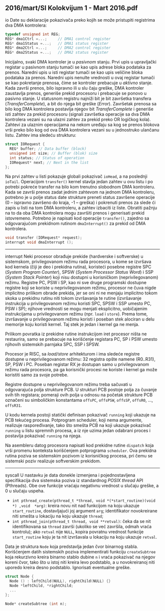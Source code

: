 2016/mart/SI Kolokvijum 1 - Mart 2016.pdf
--------------------------------------------------------------------------------
io
Date su deklaracije pokazivača preko kojih se može pristupiti registrima dva DMA kontrolera:
```cpp
typedef unsigned int REG;
REG* dma1Ctrl =...;     // DMA1 control register
REG* dma1Status =...;   // DMA1 status register
REG* dma2Ctrl =...;     // DMA2 control register
REG* dma2Status =...;   // DMA2 status register
```
Inicijalno,  svaki  DMA  kontroler  je  u *pasivnom*  stanju.  Prvi  upis  u  upravljački  registar  u
pasivnom  stanju  tumači  se  kao  upis  adrese  bloka  podataka  za  prenos.  Naredni  upis  u  isti
registar tumači se kao upis veličine bloka podataka za prenos. Naredni upis nenulte vrednosti
u ovaj registar tumači se kao pokretanje prenosa, čime se kontroler prebacuje u *aktivno* stanje.
Kada  završi  prenos,  bilo  ispravno  ili  u  slu
čaju  greške,  DMA  kontroler  zaustavlja  prenos,
generiše prekid procesoru i prebacuje se ponovo u pasivno stanje. U statusnom registru najniži
bit je bit završetka transfera (*TransferComplete*), a bit do njega bit greške (*Error*). Završetak
prenosa  sa  bilo  kog  DMA  kontrolera  postavlja  njegov  bit *TransferComplete*  i  generiše  isti
zahtev  za  prekid  procesoru  (signali  završetka  operacije  sa  dva  DMA  kontrolera vezani su na
ulazni zahtev za prekid preko OR logičkog kola).
Zahtevi  za  ulaznim  operacijama  na  nekom  uređaju  sa  kog  se  prenos  blokova  vrši  preko  bilo
kog  od  ova  DMA  kontrolera  vezani  su  u  jednostruko  ulančanu  listu.  Zahtev  ima  sledeću
strukturu:
```cpp
struct IORequest {
  REG* buffer; // Data buffer (block)
  unsigned int size; // Buffer (blok) size
  int status; // Status of operation
  IORequest* next; // Next in the list
};
```
Na prvi zahtev u listi pokazuje globali pokazivač `ioHead`, a na poslednji `ioTail`. Operacijom
`transfer()` kernel stavlja jedan zahtev u ovu listu i po potrebi pokreće transfer na bilo kom
trenutno  slobodnom  DMA  kontroleru.  Kada  se  završi  prenos  zadat  jednim  zahtevom  na
jednom  DMA  kontroleru,  potrebno  je  u  polje status  date  strukture  preneti  status  završene
operacije  (0  –  ispravno  završeno  do  kraja,  -1  –  greška)  i  pokrenuti  prenos  za  slede
ći  zapis  u
listi  na  tom  DMA  kontroleru,  a  zahtev  izbaciti  iz  liste.  Obratiti  pažnju  na  to  da  oba  DMA
kontrolera mogu završiti prenos i generisati prekid istovremeno.
Potrebno  je  napisati  kod  operacije `transfer()`,  zajedno  sa  odgovarajućom  prekidnom
rutinom `dmaInterrupt()` za prekid od DMA kontrolera.
```cpp
void transfer (IORequest* request);
interrupt void dmaInterrupt ();
```

--------------------------------------------------------------------------------
interrupt
Neki  procesor  obrađuje  prekide  (hardverske  i  softverske)  u  sistemskom,  privilegovanom
režimu rada procesora, u kome se izvršava kod kernela (čiji je deo i prekidna rutina), koristeći
posebne  registre  SPC  (*System Program Counter*),  SPSW  (*System Processor Status Word*)  i
SSP  (*System Stack Pointer*)  koji  nisu  dostupni  u  korisničkom  (neprivilegovanom)  režimu.
Registre  PC,  PSW  i  SP,  kao  ni  sve  druge  programski dostupne  registre  koji  se  koriste  u
neprivilegovanom  režimu,  procesor  ne čuva  nigde  implicitno  prilikom  obrade  prekida,  jer  se
oni  ni  ne  menjaju  implicitno  tokom  skoka  u  prekidnu  rutinu  niti  tokom  izvršavanja  te  rutine
(izvršavanje instrukcija u privilegovanom režimu koristi SPC, SPSW i SSP umesto PC, PSW
i   SP);   njihove   vrednosti   se   mogu   menjati   eksplicitno,   uobičajenim   instrukcijama   u
privilegovanom  režimu  (npr. `load`  i `store`).  Prema  tome,  izvršavanje  u  privilegovanom
režimu koristi i poseban stek alociran u delu memorije koju koristi kernel. Taj stek je jedan i
kernel ga ne menja.

Prilikom  povratka  iz  prekidne  rutine  instrukcijom iret  procesor  ništa  ne  restaurira,  samo  se
prebacuje  na  korišćenje  registara  PC,  SP  i  PSW  umesto  njihovih  sistemskih  parnjaka  SPC,
SSP i SPSW.

Procesor   je   RISC,   sa *load/store*   arhitekturom   i   ima   sledeće   registre   dostupne   u
neprivilegovanom  režimu:  32  registra  opšte  namene  (R0..R31),  SP,  PSW  i  PC.  Poseban
registar  RX  je  dostupan  samo  u  privilegovanom  režimu  rada  procesora,  pa  ga  korisnički
procesi ne koriste i kernel ga može koristiti samo za svoje potrebe.

Registre  dostupne  u  neprivilegovanom  režimu  treba  sačuvati  u  odgovarajuća  polja  strukture
PCB.  U  strukturi  PCB  postoje  polja  za čuvanje  svih  tih  registara;  pomeraji  ovih  polja  u
odnosu  na  početak strukture PCB označeni su simboličkim konstantama `offsPC`, `offsPSW`, `offsSP`, `offsR0`, ..., `offsR31`.

U  kodu  kernela  postoji  statički  definisan  pokazivač `running`  koji  ukazuje  na  PCB  tekućeg
procesa.  Potprogram scheduler,  koji  nema  argumente,  realizuje  raspoređivanje,  tako  što
smešta PCB na koji ukazuje pokazivač `running` u listu spremnih procesa, a iz nje uzima jedan
odabrani proces i postavlja pokazivač `running` na njega.

Na  asembleru  datog  procesora  napisati  kod  prekidne rutine `dispatch`  koja  vrši  promenu
konteksta  korišćenjem  potprograma `scheduler`.  Ova  prekidna  rutina  poziva  se  sistemskim
pozivom iz korisničkog procesa, pri čemu se sistemski poziv realizuje softverskim prekidom.

--------------------------------------------------------------------------------
syscall
U nastavku je data donekle izmenjena i pojednostavljena specifikacija dva sistemska poziva iz
standardnog *POSIX thread*  API  (Pthreads).  Obe  ove  funkcije  vraćaju  negativnu  vrednost  u slučaju greške, a 0 u slučaju uspeha.

- `int pthread_create(pthread_t *thread, void *(*start_routine)(void *) ,void  *arg)`:   kreira   novu   nit   nad   funkcijom   na   koju   ukazuje `start_routine`, dostavljajući  joj  argument `arg`;  identifikator  novokreirane  niti  smešta  u  lokaciju  na  koju ukazuje `thread`;
- `int pthread_join(pthread_t thread, void **retval)`: čeka    da    se    nit
identifikovana  sa `thread`  završi  (ukoliko  se  već  završila,  odmah  vraća  kontrolu);  ako
`retval`  nije `NULL`,  kopira  povratnu  vrednost  funkcije `start_routine`  koju  je  ta  nit
izvršavala u lokaciju na koju ukazuje `retval`.

Data  je  struktura `Node`  koja  predstavlja  jedan čvor  binarnog  stabla.  Korišćenjem  datih
sistemskih  poziva  implementirati  funkciju `createSubtree`  koja  rekurzivno  kreira  binarno
stablo  dubine `n`  i  vraća  pokazivač  na  njegov  koreni čvor,  tako  što  u  istoj  niti  kreira  levo
podstablo, a u novokreiranoj niti uporedo kreira desno podstablo. Ignorisati eventualne greške.
```cpp
struct Node {
  Node () : leftChild(NULL), rightChild(NULL) {}
  Node *leftChild, *rightChild;
  ...
};

Node* createSubtree (int n);
```
